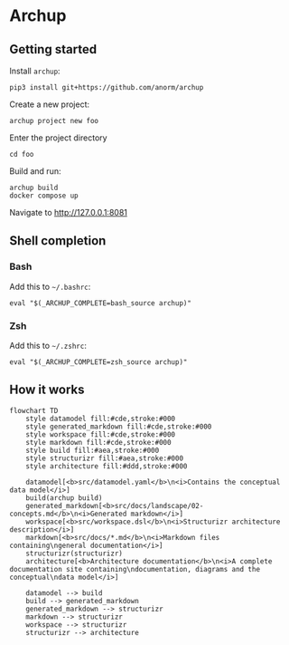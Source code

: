 # Archup

## Getting started

Install `archup`:

```
pip3 install git+https://github.com/anorm/archup
```

Create a new project:

```
archup project new foo
```

Enter the project directory

```
cd foo
```

Build and run:

```
archup build
docker compose up
```

Navigate to http://127.0.0.1:8081


## Shell completion

### Bash

Add this to `~/.bashrc`:

```
eval "$(_ARCHUP_COMPLETE=bash_source archup)"
```

### Zsh

Add this to `~/.zshrc`:

```
eval "$(_ARCHUP_COMPLETE=zsh_source archup)"
```

## How it works

```mermaid
flowchart TD
    style datamodel fill:#cde,stroke:#000
    style generated_markdown fill:#cde,stroke:#000
    style workspace fill:#cde,stroke:#000
    style markdown fill:#cde,stroke:#000
    style build fill:#aea,stroke:#000
    style structurizr fill:#aea,stroke:#000
    style architecture fill:#ddd,stroke:#000

    datamodel[<b>src/datamodel.yaml</b>\n<i>Contains the conceptual data model</i>]
    build(archup build)
    generated_markdown[<b>src/docs/landscape/02-concepts.md</b>\n<i>Generated markdown</i>]
    workspace[<b>src/workspace.dsl</b>\n<i>Structurizr architecture description</i>]
    markdown[<b>src/docs/*.md</b>\n<i>Markdown files containing\ngeneral documentation</i>]
    structurizr(structurizr)
    architecture[<b>Architecture documentation</b>\n<i>A complete documentation site containing\ndocumentation, diagrams and the conceptual\ndata model</i>]

    datamodel --> build
    build --> generated_markdown
    generated_markdown --> structurizr
    markdown --> structurizr
    workspace --> structurizr
    structurizr --> architecture
```

